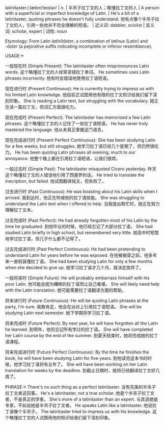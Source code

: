 latinitaster:/ˌlætɪnɪˈteɪstər/ | n. | 半吊子拉丁文的人；略懂拉丁文的人 | A person with a superficial or imperfect knowledge of Latin. | He's a bit of a latinitaster, quoting phrases he doesn't fully understand. 他有点像个半吊子拉丁文的人，引用一些他并不完全理解的短语。 | 近义词: dabbler, sciolist | 反义词: scholar, expert | 词性: noun

Etymology: From Latin *latīnītāster*, a combination of *latīnus* (Latin) and *-āster* (a pejorative suffix indicating incomplete or inferior resemblance).

USAGE->

一般现在时 (Simple Present):
The latinitaster often mispronounces Latin words.  这个略懂拉丁文的人经常读错拉丁单词。
He sometimes uses Latin phrases incorrectly. 他有时会错误地使用拉丁语短语。


现在进行时 (Present Continuous):
He is currently trying to impress us with his limited Latin knowledge. 他目前正试图用他有限的拉丁文知识给我们留下深刻印象。
She is reading a Latin text, but struggling with the vocabulary.  她正在读一篇拉丁文，但词汇方面很吃力。


现在完成时 (Present Perfect):
The latinitaster has memorized a few Latin phrases.  这个略懂拉丁文的人记住了一些拉丁语短语。
He has never truly mastered the language. 他从未真正掌握这门语言。


现在完成进行时 (Present Perfect Continuous):
She has been studying Latin for a few weeks, but still struggles. 她学习拉丁语已经几个星期了，但仍然很吃力。
He has been quoting Latin phrases all evening, much to our annoyance. 他整个晚上都在引用拉丁语短语，让我们很烦。


一般过去时 (Simple Past):
The latinitaster misquoted Cicero yesterday.  昨天这个略懂拉丁文的人错误地引用了西塞罗的话。
He tried to translate the inscription, but failed. 他试图翻译铭文，但失败了。


过去进行时 (Past Continuous):
He was boasting about his Latin skills when I arrived.  我到达时，他正在吹嘘他的拉丁语技能。
She was struggling to understand the Latin text when I offered to help.  当我提出帮忙时，她正在努力理解拉丁文本。


过去完成时 (Past Perfect):
He had already forgotten most of his Latin by the time he graduated.  到他毕业的时候，他已经忘记了大部分拉丁语。
She had studied Latin briefly in high school, but remembered very little.  她高中时短暂地学过拉丁语，但几乎什么都不记得了。


过去完成进行时 (Past Perfect Continuous):
He had been pretending to understand Latin for years before he was exposed.  在他被揭穿之前，他多年来一直假装懂拉丁语。
She had been studying Latin for only a few months when she decided to give up.  她学习拉丁语才几个月，就决定放弃了。


一般将来时 (Simple Future):
He will probably embarrass himself with his poor Latin.  他可能会因为糟糕的拉丁语而让自己难堪。
She will likely need help with the Latin translation.  她可能需要拉丁语翻译方面的帮助。


将来进行时 (Future Continuous):
He will be quoting Latin phrases at the party, I'm sure.  我敢肯定，他会在派对上引用拉丁语短语。
She will be studying Latin next semester.  她下学期将学习拉丁语。


将来完成时 (Future Perfect):
By next year, he will have forgotten all the Latin he learned.  到明年，他将忘记所有学过的拉丁语。
She will have completed her Latin course by the end of the summer.  到夏天结束时，她将完成她的拉丁语课程。


将来完成进行时 (Future Perfect Continuous):
By the time he finishes the book, he will have been studying Latin for five years.  到他读完这本书的时候，他学习拉丁语将有五年了。
She will have been working on her Latin translation for weeks by the deadline.  到截止日期时，她将已经翻译拉丁文好几周了。



PHRASE->
There's no such thing as a perfect latinitaster. 没有完美的半吊子拉丁文者这回事。
He's a latinitaster, not a true scholar. 他是个半吊子拉丁文者，不是真正的学者。
She's more of a latinitaster than an expert.  与其说她是专家，不如说她是半吊子拉丁文者。
He speaks Latin like a latinitaster. 他说拉丁语像个半吊子。
The latinitaster tried to impress us with his knowledge.  这个略懂拉丁文的人试图用他的知识给我们留下深刻印象。
